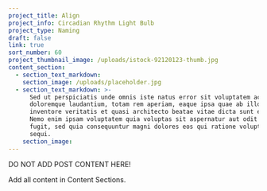 ```yaml
---
project_title: Align
project_info: Circadian Rhythm Light Bulb
project_type: Naming
draft: false
link: true
sort_number: 60
project_thumbnail_image: /uploads/istock-92120123-thumb.jpg
content_section:
  - section_text_markdown:
    section_image: /uploads/placeholder.jpg
  - section_text_markdown: >-
      Sed ut perspiciatis unde omnis iste natus error sit voluptatem accusantium
      doloremque laudantium, totam rem aperiam, eaque ipsa quae ab illo
      inventore veritatis et quasi architecto beatae vitae dicta sunt explicabo.
      Nemo enim ipsam voluptatem quia voluptas sit aspernatur aut odit aut
      fugit, sed quia consequuntur magni dolores eos qui ratione voluptatem
      sequi.
    section_image:
---
```



DO NOT ADD POST CONTENT HERE!

Add all content in Content Sections.